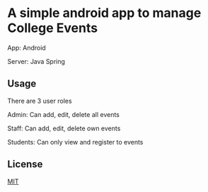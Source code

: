 # A simple android app to manage College Events

App: Android

Server: Java Spring

## Usage

There are 3 user roles

Admin: Can add, edit, delete all events

Staff: Can add, edit, delete own events

Students: Can only view and register to events


## License
[MIT](https://choosealicense.com/licenses/mit/)